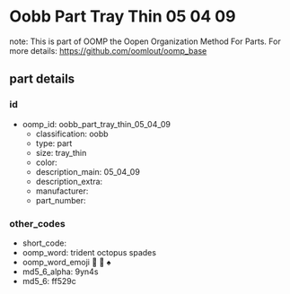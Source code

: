 # Oobb Part Tray Thin 05 04 09  

note: This is part of OOMP the Oopen Organization Method For Parts. For more details: https://github.com/oomlout/oomp_base

##  part details





### id
* oomp_id: oobb_part_tray_thin_05_04_09
  * classification: oobb
  * type: part
  * size: tray_thin
  * color: 
  * description_main: 05_04_09
  * description_extra: 
  * manufacturer: 
  * part_number: 

### other_codes
* short_code: 
* oomp_word: trident octopus spades
* oomp_word_emoji :trident: :octopus: :spades:
* md5_6_alpha: 9yn4s
* md5_6: ff529c